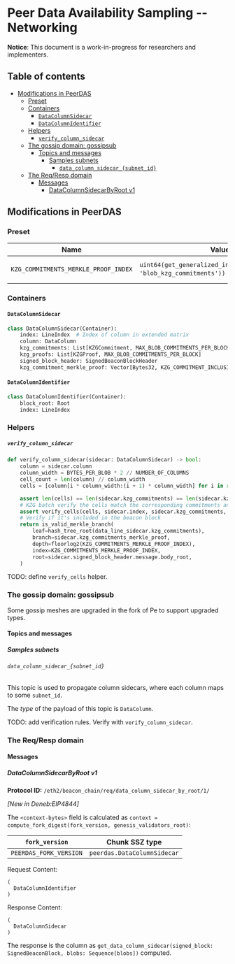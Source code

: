 # Peer Data Availability Sampling -- Networking

**Notice**: This document is a work-in-progress for researchers and implementers.

## Table of contents

<!-- TOC -->
<!-- START doctoc generated TOC please keep comment here to allow auto update -->
<!-- DON'T EDIT THIS SECTION, INSTEAD RE-RUN doctoc TO UPDATE -->

- [Modifications in PeerDAS](#modifications-in-peerdas)
  - [Preset](#preset)
  - [Containers](#containers)
    - [`DataColumnSidecar`](#datacolumnsidecar)
    - [`DataColumnIdentifier`](#datacolumnidentifier)
  - [Helpers](#helpers)
      - [`verify_column_sidecar`](#verify_column_sidecar)
  - [The gossip domain: gossipsub](#the-gossip-domain-gossipsub)
    - [Topics and messages](#topics-and-messages)
      - [Samples subnets](#samples-subnets)
        - [`data_column_sidecar_{subnet_id}`](#data_column_sidecar_subnet_id)
  - [The Req/Resp domain](#the-reqresp-domain)
    - [Messages](#messages)
      - [DataColumnSidecarByRoot v1](#datacolumnsidecarbyroot-v1)

<!-- END doctoc generated TOC please keep comment here to allow auto update -->
<!-- /TOC -->

## Modifications in PeerDAS

### Preset

| Name                                     | Value                             | Description                                                         |
|------------------------------------------|-----------------------------------|---------------------------------------------------------------------|
| `KZG_COMMITMENTS_MERKLE_PROOF_INDEX`   | `uint64(get_generalized_index(BeaconBlockBody, 'blob_kzg_commitments'))` (= 27) | <!-- predefined --> Merkle proof index for `blob_kzg_commitments` |

### Containers

#### `DataColumnSidecar`

```python
class DataColumnSidecar(Container):
    index: LineIndex  # Index of column in extended matrix
    column: DataColumn
    kzg_commitments: List[KZGCommitment, MAX_BLOB_COMMITMENTS_PER_BLOCK]
    kzg_proofs: List[KZGProof, MAX_BLOB_COMMITMENTS_PER_BLOCK]
    signed_block_header: SignedBeaconBlockHeader
    kzg_commitment_merkle_proof: Vector[Bytes32, KZG_COMMITMENT_INCLUSION_PROOF_DEPTH]
```

#### `DataColumnIdentifier`

```python
class DataColumnIdentifier(Container):
    block_root: Root
    index: LineIndex
```

### Helpers

##### `verify_column_sidecar`

```python
def verify_column_sidecar(sidecar: DataColumnSidecar) -> bool:
    column = sidecar.column
    column_width = BYTES_PER_BLOB * 2 // NUMBER_OF_COLUMNS
    cell_count = len(column) // column_width
    cells = [column[i * column_width:(i + 1) * column_width] for i in range(cell_count)]

    assert len(cells) == len(sidecar.kzg_commitments) == len(sidecar.kzg_proofs)
    # KZG batch verify the cells match the corresponding commitments and proofs
    assert verify_cells(cells, sidecar.index, sidecar.kzg_commitments, sidecar.kzg_proofs)
    # Verify if it's included in the beacon block
    return is_valid_merkle_branch(
        leaf=hash_tree_root(data_line_sidecar.kzg_commitments),
        branch=sidecar.kzg_commitments_merkle_proof,
        depth=floorlog2(KZG_COMMITMENTS_MERKLE_PROOF_INDEX),
        index=KZG_COMMITMENTS_MERKLE_PROOF_INDEX,
        root=sidecar.signed_block_header.message.body_root,
    )
```

TODO: define `verify_cells` helper.

### The gossip domain: gossipsub

Some gossip meshes are upgraded in the fork of Pe to support upgraded types.

#### Topics and messages

##### Samples subnets

###### `data_column_sidecar_{subnet_id}`

This topic is used to propagate column sidecars, where each column maps to some `subnet_id`.

The *type* of the payload of this topic is `DataColumn`.

TODO: add verification rules. Verify with `verify_column_sidecar`.

### The Req/Resp domain

#### Messages

##### DataColumnSidecarByRoot v1

**Protocol ID:** `/eth2/beacon_chain/req/data_column_sidecar_by_root/1/`

*[New in Deneb:EIP4844]*

The `<context-bytes>` field is calculated as `context = compute_fork_digest(fork_version, genesis_validators_root)`:

[1]: # (eth2spec: skip)

| `fork_version`           | Chunk SSZ type                |
|--------------------------|-------------------------------|
| `PEERDAS_FORK_VERSION`     | `peerdas.DataColumnSidecar`           |

Request Content:

```
(
  DataColumnIdentifier
)
```

Response Content:

```
(
  DataColumnSidecar
)
```

The response is the column as `get_data_column_sidecar(signed_block: SignedBeaconBlock, blobs: Sequence[blobs])` computed.
